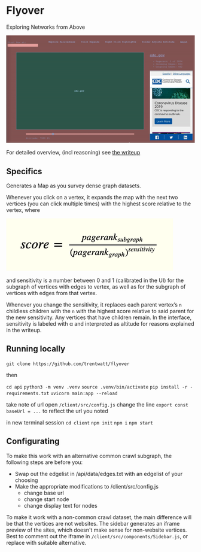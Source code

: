 # Flyover

Exploring Networks from Above

![preview](/assets/flyover.gif)

For detailed overview, (incl reasoning) see [the writeup](https://logspace.io/projects/flyover)

## Specifics

Generates a Map as you survey dense graph datasets.

Whenever you click on a vertex, it expands the map with the next two vertices (you can click multiple times) with the highest score relative to the vertex, where

![eqn](/assets/eqn.png)

and sensitivity is a number between 0 and 1 (calibrated in the UI) for the subgraph of vertices with edges to vertex, as well as for the subgraph of vertices with edges from that vertex.

Whenever you change the sensitivity, it replaces each parent vertex’s `n` childless children with the `n` with the highest score relative to said parent for the new sensitivity. Any vertices that have children remain. In the interface, sensitivity is labeled with α and interpreted as altitude for reasons explained in the writeup.

## Running locally

`git clone https://github.com/trentwatt/flyover`

then

`cd api`
`python3 -m venv .venv`
`source .venv/bin/activate`
`pip install -r -requirements.txt`
`uvicorn main:app --reload`

take note of url
open `/client/src/config.js`
change the line `export const baseUrl = ...` to reflect the url you noted

in new terminal session
`cd client`
`npm init`
`npm i`
`npm start`

## Configurating

To make this work with an alternative common crawl subgraph, the following steps are before you:

- Swap out the edgelist in /api/data/edges.txt with an edgelist of your choosing
- Make the appropriate modifications to /client/src/config.js
  - change base url
  - change start node
  - change display text for nodes

To make it work with a non-common crawl dataset, the main difference will be that the vertices are not websites. The sidebar generates an iframe preview of the sites, which doesn't make sense for non-website vertices. Best to comment out the iframe in `/client/src/components/Sidebar.js`, or replace with suitable alternative.
